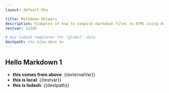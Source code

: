 ```yaml
---
layout: default.hbs

title: Markdown Helpers
description: Examples of how to compile markdown files to HTML using Handlebars helpers.
testvar: 12345

# Use lodash templates for "global" data
destpath: <%= site.dest %>
---
```


## Hello Markdown 1

- **this comes from above**: {{externalVar}}
- **this is local**: {{testvar}}
- **this is lodash**: {{destpath}}